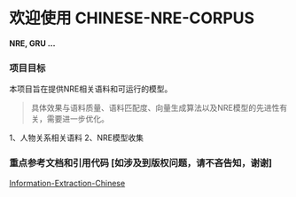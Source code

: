 # 欢迎使用 CHINESE-NRE-CORPUS

**NRE, GRU ...**

### 项目目标

本项目旨在提供NRE相关语料和可运行的模型。

> 具体效果与语料质量、语料匹配度、向量生成算法以及NRE模型的先进性有关，需要进一步优化。

1、人物关系相关语料
2、NRE模型收集



### 重点参考文档和引用代码 [如涉及到版权问题，请不吝告知，谢谢]
[Information-Extraction-Chinese](https://github.com/crownpku/Information-Extraction-Chinese)

